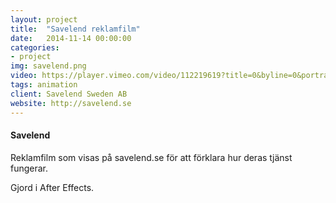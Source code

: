 ```yaml
---
layout: project
title:  "Savelend reklamfilm"
date:   2014-11-14 00:00:00
categories:
- project
img: savelend.png
video: https://player.vimeo.com/video/112219619?title=0&byline=0&portrait=0
tags: animation
client: Savelend Sweden AB
website: http://savelend.se
---
```

#### Savelend
Reklamfilm som visas på savelend.se för att förklara hur deras tjänst fungerar.

Gjord i After Effects.